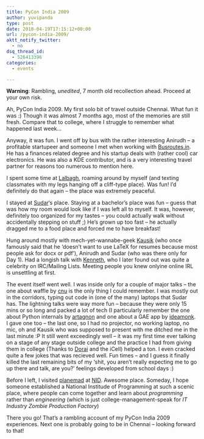 ```yaml
---
title: PyCon India 2009
author: yuvipanda
type: post
date: 2010-04-19T17:15:12+00:00
url: /pycon-india-2009/
aktt_notify_twitter:
  - no
dsq_thread_id:
  - 526413396
categories:
  - events

---
```

**Warning**: Rambling, _unedited_, 7 month old recollection ahead. Proceed at your own risk.

Ah, PyCon India 2009. My first solo bit of travel outside Chennai. What fun it was :) Though it was almost 7 months ago, most of the memories are still fresh. Compare that to college, where I struggle to remember what happened last week&#8230;

Anyway, it was fun. I went off by bus with the rather interesting Anirudh &#8211; a profitable startupeer and someone I met when working with [Busroutes.in][1]. He has a finances related degree and his startup deals with (rather cool) car electronics. He was also a KDE contributor, and is a very interesting travel partner for reasons too numerous to mention here. 

I spent some time at [Lalbagh][2], roaming around by myself (and texting classmates with my legs hanging off a cliff-type place). Was fun! I&#8217;d definitely do that again &#8211; the place was extremely peaceful. 

I stayed at [Sudar][3]&#8216;s place. Staying at a bachelor&#8217;s place was fun &#8211; guess that was how my room would look like if I was left all to myself. It was, however, definitely too organized for my tastes &#8211; you could actually walk without accidentally stepping on stuff ;) He&#8217;s grown up too fast &#8211; he actually dragged me to a food place and forced me to have breakfast! 

Hung around mostly with mech-yet-wannabe-geek [Kausik][4] (who once famously said that he &#8216;doesn&#8217;t want to use LaTeX for resumes because most people ask for docx or pdf&#8217;), Anirudh and Sudar (who was there only for Day 1). Had a longish talk with [Kenneth][5], who I later found out was quite a celebrity on IRC/Mailing Lists. Meeting people you knew onlyine online IRL is unsettling at first.

The event itself went well. I was inside only for a couple of major talks &#8211; the one about waffle by [cnu][6] is the only thing I could remember. I was mostly out in the corridors, typing out code in (one of the many) laptops that Sudar has. The lightning talks were way more fun &#8211; because they were only 15 mins or so long and packed a lot of tech (I particularly remember the one about Python internals by [artagnon][7] and one about a GAE app by [ideamonk][8]. I gave one too &#8211; the last one, so I had no projector, no working laptop, no mic, oh and Kausik who was supposed to present with me ditched me in the last minute :P It still went exceedingly well &#8211; it was my first time ever talking on a stage of any stage outside college and the practice I had from giving them in college (Thanks to [Dorai][9] and the iCell) helped a ton. I even cracked quite a few jokes that was recieved well. Fun times &#8211; and I guess it finally killed the last remaining bits of my &#8216;shit, you aren&#8217;t really expecting me to go up there and talk, are you?&#8217; feelings developed from school days :)

Before I left, I visited [planemad][10] at [NID][11]. Awesome place. Someday, I hope someone established a National Institude of Programming at such a scenic place, where people can come together and learn about _programming_ rather than _engineering_ (which is just college-management-speak for _IT Industry Zombie Production Factory_)

There you go! That&#8217;s a rambling account of my PyCon India 2009 experiences. Next one is probably going to be in Chennai &#8211; looking forward to that!

 [1]: http://busroutes.in
 [2]: http://en.wikipedia.org/wiki/Lal_Bagh
 [3]: http://sudarmuthu.com
 [4]: http://kausikram.net
 [5]: http://lawgon.livejournal.com/
 [6]: http://twitter.com/cnu
 [7]: http://artagnon.com/
 [8]: http://blog.ideamonk.in/
 [9]: http://dorai.wordpress.com/
 [10]: http://bitterscotch.wordpress.com/
 [11]: http://bangalore.nid.edu/